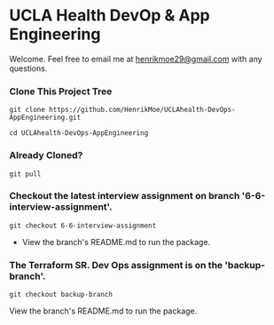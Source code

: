 # UCLA Health DevOp & App Engineering 

Welcome. Feel free to email me at henrikmoe29@gmail.com with any questions. 

### Clone This Project Tree

`git clone https://github.com/HenrikMoe/UCLAhealth-DevOps-AppEngineering.git`

`cd UCLAhealth-DevOps-AppEngineering`

### Already Cloned? 

`git pull`

### Checkout the latest interview assignment on branch '6-6-interview-assignment'.

`git checkout 6-6-interview-assignment`

+ View the branch's README.md to run the package.

### The Terraform SR. Dev Ops assignment is on the 'backup-branch'.

`git checkout backup-branch`

View the branch's README.md to run the package.

